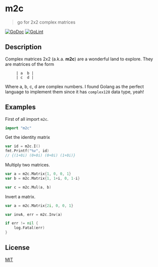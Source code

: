 # m2c

> go for 2x2 complex matrices

[![GoDoc](https://godoc.org/github.com/fibo/m2c?status.svg)](https://godoc.org/github.com/fibo/m2c)
[![GoLint](https://img.shields.io/badge/go-lint-blue.svg)](http://go-lint.appspot.com/github.com/fibo/m2c)

## Description

Complex matrices 2x2 (a.k.a. **m2c**) are a wonderful land to explore.
They are matrices of the form

```
     | a  b |
     | c  d |
```

Where a, b, c, d are complex numbers. I found Golang as the perfect
language to implement them since it has `complex128` data type, yeah!

## Examples

First of all import `m2c`.

```go
import "m2c"
```

Get the identity matrix

```go
var id = m2c.I()
fmt.Printf("%v", id)
// {(1+0i) (0+0i) (0+0i) (1+0i)}
```

Multiply two matrices.

```go
var a = m2c.Matrix{1, 0, 0, 1}
var b = m2c.Matrix{1, 1+i, 0, 1-i}

var c = m2c.Mul(a, b)
```

Invert a matrix.

```go
var a = m2c.Matrix{2i, 0, 0, 1}

var invA, err = m2c.Inv(a)

if err != nil {
	log.Fatal(err)
}
```

## License

[MIT](http://g14n.info/mit-license/)

